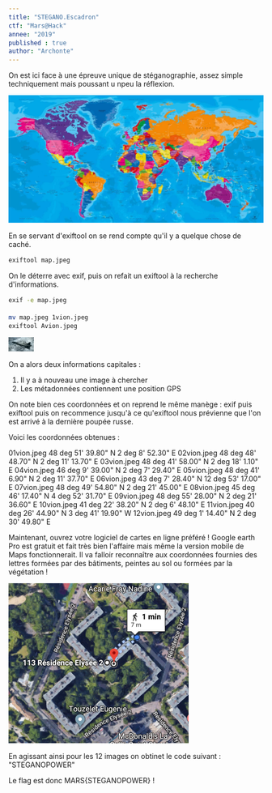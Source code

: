 ```yaml
---
title: "STEGANO.Escadron"
ctf: "Mars@Hack"
annee: "2019"
published : true
author: "Archonte"
---
```


On est ici face à une épreuve unique de stéganographie, assez simple techniquement mais poussant u npeu la réflexion.

![L'image fournie.](/assets/images/Mars@Hack/map.jpeg)

En se servant d'exiftool on se rend compte qu'il y a quelque chose de caché.

```Bash
exiftool map.jpeg
```
On le déterre avec exif, puis on refait un exiftool à la recherche d'informations.
```Bash
exif -e map.jpeg

mv map.jpeg 1vion.jpeg
exiftool Avion.jpeg
```

![L'image récupérée ainsi, un petit avion.](/assets/images/Mars@Hack/1vion.jpeg)

On a alors deux informations capitales :

   1) Il y a à nouveau une image à chercher
   2) Les métadonnées contiennent une position GPS
   
On note bien ces coordonnées et on reprend le même manège : exif puis exiftool puis on recommence jusqu'à ce qu'exiftool nous prévienne que l'on est arrivé à la dernière poupée russe.

Voici les coordonnées obtenues :

01vion.jpeg	48 deg 51' 39.80" N	2 deg 8' 52.30" E
02vion.jpeg	48 deg 48' 48.70" N	2 deg 11' 13.70" E
03vion.jpeg	48 deg 41' 58.00" N	2 deg 18' 1.10" E
04vion.jpeg	46 deg 9' 39.00" N	2 deg 7' 29.40" E
05vion.jpeg	48 deg 41' 6.90" N	2 deg 11' 37.70" E
06vion.jpeg	43 deg 7' 28.40" N	12 deg 53' 17.00" E
07vion.jpeg	48 deg 49' 54.80" N	2 deg 21' 45.00" E
08vion.jpeg	45 deg 46' 17.40" N	4 deg 52' 31.70" E
09vion.jpeg	48 deg 55' 28.00" N	2 deg 21' 36.60" E
10vion.jpeg	41 deg 22' 38.20" N	2 deg 6' 48.10" E
11vion.jpeg	40 deg 26' 44.90" N	3 deg 41' 19.90" W
12vion.jpeg	49 deg 1' 14.40" N	2 deg 30' 49.80" E

Maintenant, ouvrez votre logiciel de cartes en ligne préféré ! Google earth Pro est gratuit et fait très bien l'affaire mais même la version mobile de Maps fonctionnerait. Il va falloir reconnaître aux coordonnées fournies des lettres formées par des bâtiments, peintes au sol ou formées par la végétation !

![Voici ce que l'on voit aux coordonnées fournies par 1vion.jpeg. On y reconnaît un "S".](/assets/images/Mars@Hack/1lettre.jpeg)

En agissant ainsi pour les 12 images on obtinet le code suivant : "STEGANOPOWER"

Le flag est donc MARS{STEGANOPOWER} !
